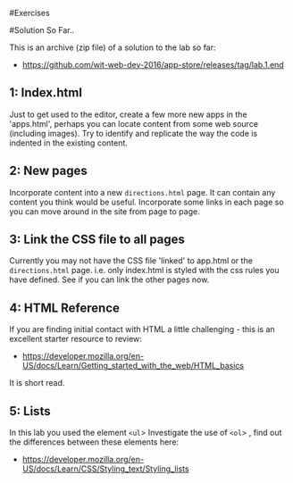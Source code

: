 #Exercises

#Solution So Far..

This is an archive (zip file) of a solution to the lab so far:

- <https://github.com/wit-web-dev-2016/app-store/releases/tag/lab.1.end>

## 1: Index.html

Just to get used to the editor, create a few more new apps in the 'apps.html', perhaps you can locate content from some web source (including images). Try to identify and replicate the way the code is indented in the existing content.

## 2: New pages

Incorporate content into a new `directions.html` page. It can contain any content you think would be useful. Incorporate some links in each page so you can move around in the site from page to page.


## 3: Link the CSS file to all pages

Currently you may not have the CSS file 'linked' to app.html or the `directions.html` page. i.e. only index.html is styled with the css rules you have defined. See if you can link the other pages now.


## 4: HTML Reference

If you are finding initial contact with HTML a little challenging - this is an excellent starter resource to review:

 - <https://developer.mozilla.org/en-US/docs/Learn/Getting_started_with_the_web/HTML_basics>

It is short read.

## 5: Lists

In this lab you used the element `<ul`>
Investigate the use of `<ol`> , find out the differences between these elements here:

 - <https://developer.mozilla.org/en-US/docs/Learn/CSS/Styling_text/Styling_lists>